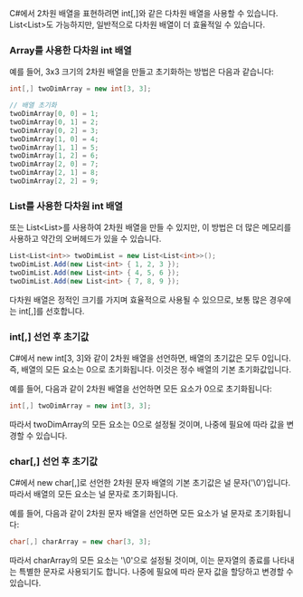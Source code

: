 C#에서 2차원 배열을 표현하려면 int[,]와 같은 다차원 배열을 사용할 수 있습니다. List<List<int>>도 가능하지만, 일반적으로 다차원 배열이 더 효율적일 수 있습니다.

### Array를 사용한 다차원 int 배열
예를 들어, 3x3 크기의 2차원 배열을 만들고 초기화하는 방법은 다음과 같습니다:

```csharp
int[,] twoDimArray = new int[3, 3];

// 배열 초기화
twoDimArray[0, 0] = 1;
twoDimArray[0, 1] = 2;
twoDimArray[0, 2] = 3;
twoDimArray[1, 0] = 4;
twoDimArray[1, 1] = 5;
twoDimArray[1, 2] = 6;
twoDimArray[2, 0] = 7;
twoDimArray[2, 1] = 8;
twoDimArray[2, 2] = 9;
```

### List를 사용한 다차원 int 배열
또는 List<List<int>>를 사용하여 2차원 배열을 만들 수 있지만, 이 방법은 더 많은 메모리를 사용하고 약간의 오버헤드가 있을 수 있습니다.

```csharp
List<List<int>> twoDimList = new List<List<int>>();
twoDimList.Add(new List<int> { 1, 2, 3 });
twoDimList.Add(new List<int> { 4, 5, 6 });
twoDimList.Add(new List<int> { 7, 8, 9 });
```

다차원 배열은 정적인 크기를 가지며 효율적으로 사용될 수 있으므로, 보통 많은 경우에는 int[,]를 선호합니다.

### int[,] 선언 후 초기값
C#에서 new int[3, 3]와 같이 2차원 배열을 선언하면, 배열의 초기값은 모두 0입니다. 즉, 배열의 모든 요소는 0으로 초기화됩니다. 이것은 정수 배열의 기본 초기화값입니다.

예를 들어, 다음과 같이 2차원 배열을 선언하면 모든 요소가 0으로 초기화됩니다:
```csharp
int[,] twoDimArray = new int[3, 3];
```
따라서 twoDimArray의 모든 요소는 0으로 설정될 것이며, 나중에 필요에 따라 값을 변경할 수 있습니다.

### char[,] 선언 후 초기값
C#에서 new char[,]로 선언한 2차원 문자 배열의 기본 초기값은 널 문자('\0')입니다. 따라서 배열의 모든 요소는 널 문자로 초기화됩니다.

예를 들어, 다음과 같이 2차원 문자 배열을 선언하면 모든 요소가 널 문자로 초기화됩니다:
```csharp
char[,] charArray = new char[3, 3];
```
따라서 charArray의 모든 요소는 '\0'으로 설정될 것이며, 이는 문자열의 종료를 나타내는 특별한 문자로 사용되기도 합니다. 나중에 필요에 따라 문자 값을 할당하고 변경할 수 있습니다.